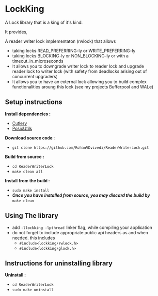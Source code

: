 # LockKing
A Lock library that is a king of it's kind.

It provides,

A reader writer lock implementaton (rwlock) that allows
 * taking locks READ_PREFERRING-ly or WRITE_PREFERRING-ly
 * taking locks BLOCKING-ly or NON_BLOCKING-ly or with a timeout_in_microseconds
 * It allows you to downgrade writer lock to reader lock and upgrade reader lock to writer lock (with safety from deadlocks arising out of concurrent upgraders)
 * It allows you to have an external lock allowing you to build complex functionalities aroung this lock (see my projects Bufferpool and WALe)

## Setup instructions
**Install dependencies :**
  * [Cutlery](https://github.com/RohanVDvivedi/Cutlery)
  * [PosixUtils](https://github.com/RohanVDvivedi/PosixUtils)

**Download source code :**
 * `git clone https://github.com/RohanVDvivedi/ReaderWriterLock.git`

**Build from source :**
 * `cd ReaderWriterLock`
 * `make clean all`

**Install from the build :**
 * `sudo make install`
 * ***Once you have installed from source, you may discard the build by*** `make clean`

## Using The library
 * add `-llockking -lpthread` linker flag, while compiling your application
 * do not forget to include appropriate public api headers as and when needed. this includes
   * `#include<lockking/rwlock.h>`
   * `#include<lockking/glock.h>`

## Instructions for uninstalling library

**Uninstall :**
 * `cd ReaderWriterLock`
 * `sudo make uninstall`

